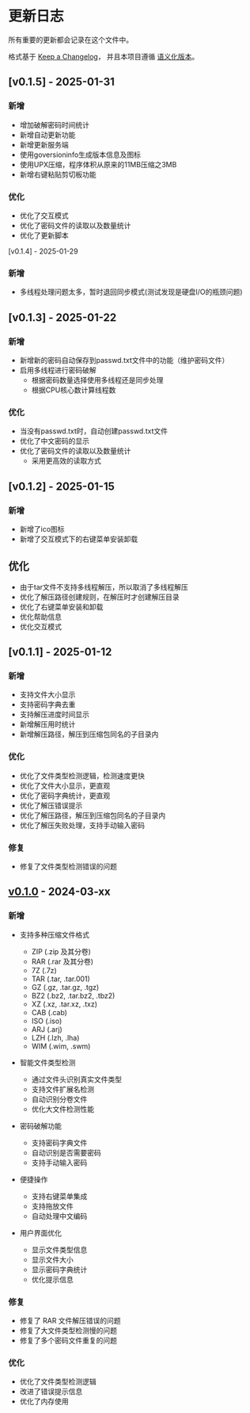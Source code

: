 # 更新日志

所有重要的更新都会记录在这个文件中。

格式基于 [Keep a Changelog](https://keepachangelog.com/zh-CN/1.0.0/)，
并且本项目遵循 [语义化版本](https://semver.org/lang/zh-CN/)。



## [v0.1.5] - 2025-01-31

### 新增
- 增加破解密码时间统计
- 新增自动更新功能
- 新增更新服务端
- 使用goversioninfo生成版本信息及图标
- 使用UPX压缩，程序体积从原来的11MB压缩之3MB
- 新增右键粘贴剪切板功能


### 优化
- 优化了交互模式
- 优化了密码文件的读取以及数量统计
- 优化了更新脚本

[v0.1.4] - 2025-01-29
### 新增
- 多线程处理问题太多，暂时退回同步模式(测试发现是硬盘I/O的瓶颈问题)



## [v0.1.3] - 2025-01-22

### 新增
- 新增新的密码自动保存到passwd.txt文件中的功能（维护密码文件）
- 启用多线程进行密码破解
  - 根据密码数量选择使用多线程还是同步处理
  - 根据CPU核心数计算线程数

### 优化
- 当没有passwd.txt时，自动创建passwd.txt文件
- 优化了中文密码的显示
- 优化了密码文件的读取以及数量统计
  - 采用更高效的读取方式

## [v0.1.2] - 2025-01-15

### 新增
- 新增了ico图标
- 新增了交互模式下的右键菜单安装卸载

## 优化
- 由于tar文件不支持多线程解压，所以取消了多线程解压
- 优化了解压路径创建规则，在解压时才创建解压目录
- 优化了右键菜单安装和卸载
- 优化帮助信息
- 优化交互模式

## [v0.1.1] - 2025-01-12

### 新增
- 支持文件大小显示
- 支持密码字典去重
- 支持解压进度时间显示
- 新增解压用时统计
- 新增解压路径，解压到压缩包同名的子目录内

### 优化
- 优化了文件类型检测逻辑，检测速度更快
- 优化了文件大小显示，更直观
- 优化了密码字典统计，更直观
- 优化了解压错误提示
- 优化了解压路径，解压到压缩包同名的子目录内
- 优化了解压失败处理，支持手动输入密码

### 修复
- 修复了文件类型检测错误的问题





## [v0.1.0] - 2024-03-xx

### 新增
- 支持多种压缩文件格式
  - ZIP (.zip 及其分卷)
  - RAR (.rar 及其分卷)
  - 7Z (.7z)
  - TAR (.tar, .tar.001)
  - GZ (.gz, .tar.gz, .tgz)
  - BZ2 (.bz2, .tar.bz2, .tbz2)
  - XZ (.xz, .tar.xz, .txz)
  - CAB (.cab)
  - ISO (.iso)
  - ARJ (.arj)
  - LZH (.lzh, .lha)
  - WIM (.wim, .swm)

- 智能文件类型检测
  - 通过文件头识别真实文件类型
  - 支持文件扩展名检测
  - 自动识别分卷文件
  - 优化大文件检测性能

- 密码破解功能
  - 支持密码字典文件
  - 自动识别是否需要密码
  - 支持手动输入密码

- 便捷操作
  - 支持右键菜单集成
  - 支持拖放文件
  - 自动处理中文编码

- 用户界面优化
  - 显示文件类型信息
  - 显示文件大小
  - 显示密码字典统计
  - 优化提示信息

### 修复
- 修复了 RAR 文件解压错误的问题
- 修复了大文件类型检测慢的问题
- 修复了多个密码文件重复的问题

### 优化
- 优化了文件类型检测逻辑
- 改进了错误提示信息
- 优化了内存使用

[v0.1.0]: https://github.com/hillghost86/7zrpw/releases/tag/v0.1.0